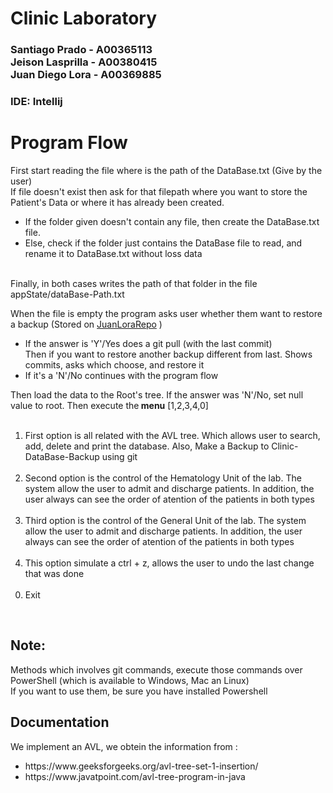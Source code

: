 <h1>Clinic Laboratory</h1>
<h3>Santiago Prado - A00365113 <br>Jeison Lasprilla - A00380415 <br>Juan Diego Lora - A00369885</h3> 
<h3>IDE: Intellij</h3>
<h1>Program Flow</h1>

First start reading the file where is the path of the DataBase.txt (Give by the user)<br>
If file doesn't exist then ask for that filepath where you want to store the Patient's Data or where it has already been created.
<ul>
<li> If the folder given doesn't contain any file, then create the DataBase.txt file.</li>
<li>Else, check if the folder just contains the DataBase file to read, and rename it to DataBase.txt without loss data</li><br>
</ul>
Finally, in both cases writes the path of that folder in the file appState/dataBase-Path.txt<br>

When the file is empty the program asks user whether them want to restore a backup (Stored on  <a href="https://github.com/JD-Lora1/Clinic-DataBase-Backup">JuanLoraRepo</a> )
<ul>
<li>If the answer is 'Y'/Yes does a git pull (with the last commit)<br>
Then if you want to restore another backup different from last. Shows commits, asks which choose, and restore it<br>
<li>If it's a 'N'/No continues with the program flow</li>
</ul>
Then load the data to the Root's tree. If the answer was 'N'/No, set null value to root.

<body>
Then execute the<b> menu</b> [1,2,3,4,0]
<ol>
<br><li>First option is all related with the AVL tree. Which allows user to search, add, delete and print the database. Also, Make a Backup to Clinic-DataBase-Backup using git</li><br>
<li>Second option is the control of the Hematology Unit of the lab. The system allow the user to admit and discharge patients. In addition, the user always can see the order of atention of the patients in both types</li><br> 
<li>Third option is the control of the General Unit of the lab. The system allow the user to admit and discharge patients. In addition, the user always can see the order of atention of the patients in both types</li><br> 
<li>This option simulate a ctrl + z, allows the user to undo the last change that was done</li><br>
<li value="0">Exit</li>
</ol>
<br>
<h2>Note:</h2>
Methods which involves git commands, execute those commands over PowerShell (which is available to Windows, Mac an Linux)<br>
If you want to use them, be sure you have installed Powershell<br>
</body>
<footer>
<h2>Documentation</h2>
We implement an AVL, we obtein the information from : <br>
<ul>
<li>https://www.geeksforgeeks.org/avl-tree-set-1-insertion/
<li>https://www.javatpoint.com/avl-tree-program-in-java
</ul>
</footer>







